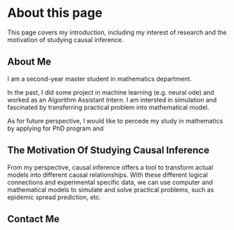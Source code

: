 # About this page
This page covers my introduction, including my interest of research and the motivation of studying causal inference.
## About Me
I am a second-year master student in mathematics department. 

In the past, I did some project in machine learning (e.g. neural ode) and worked as an Algorithm Assistant Intern. I am intersted in simulation and fascinated by transferring practical problem into mathematical model.

As for future perspective, I would like to percede my study in mathematics by applying for PhD program and 
## The Motivation Of Studying Causal Inference
From my perspective, causal inference offers a tool to transform actual models into different causal relationships. With these different logical connections and experimental specific data, we can use computer and mathematical models to simulate and solve practical problems, such as epidemic spread prediction, etc.
## Contact Me
